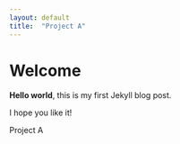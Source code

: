 ```yaml
---
layout: default
title:  "Project A"
---
```


# Welcome

**Hello world**, this is my first Jekyll blog post.

I hope you like it!

Project A